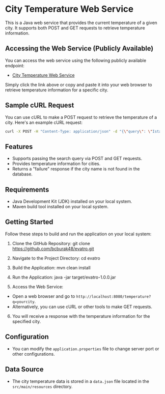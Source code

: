 # City Temperature Web Service

This is a Java web service that provides the current temperature of a given city. It supports both POST and GET requests to retrieve temperature information.

## Accessing the Web Service (Publicly Available)

You can access the web service using the following publicly available endpoint:

- [City Temperature Web Service](https://evatro-d937c0d6a1b8.herokuapp.com/temperature?q=Istanbul)

Simply click the link above or copy and paste it into your web browser to retrieve temperature information for a specific city.

## Sample cURL Request

You can use cURL to make a POST request to retrieve the temperature of a city. Here's an example cURL request:

```bash
curl -X POST -H "Content-Type: application/json" -d "{\"query\": \"Istanbul\"}" https://evatro-d937c0d6a1b8.herokuapp.com/temperature
```
## Features

- Supports passing the search query via POST and GET requests.
- Provides temperature information for cities.
- Returns a "failure" response if the city name is not found in the database.

## Requirements

- Java Development Kit (JDK) installed on your local system.
- Maven build tool installed on your local system.

## Getting Started

Follow these steps to build and run the application on your local system:

1. Clone the GitHub Repository:
git clone https://github.com/bcburak48/evatro.git

2. Navigate to the Project Directory:
cd evatro

3. Build the Application:
mvn clean install

4. Run the Application:
java -jar target/evatro-1.0.0.jar

5. Access the Web Service:
- Open a web browser and go to `http://localhost:8080/temperature?q=yourcity`.
- Alternatively, you can use cURL or other tools to make GET requests.

6. You will receive a response with the temperature information for the specified city.

## Configuration

- You can modify the `application.properties` file to change server port or other configurations.

## Data Source

- The city temperature data is stored in a `data.json` file located in the `src/main/resources` directory.
